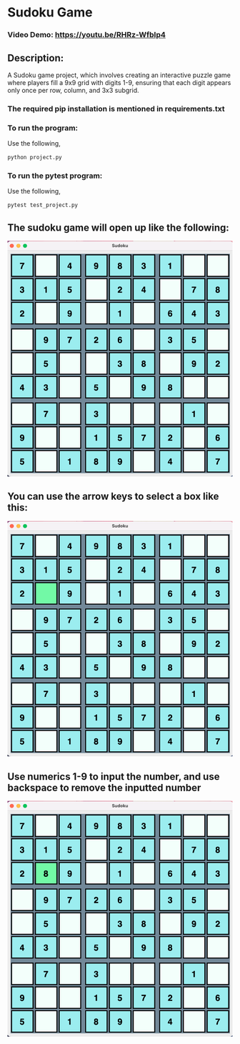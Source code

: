 # Sudoku Game

### Video Demo:  https://youtu.be/RHRz-WfbIp4

## Description: 

A Sudoku game project, which involves creating an interactive puzzle game where players fill a 9x9 grid with digits 1-9, ensuring that each digit appears only once per row, column, and 3x3 subgrid.

### The required pip installation is mentioned in requirements.txt

### To run the program:
Use the following,
```zsh
python project.py
```

### To run the pytest program:
Use the following,

```zsh
pytest test_project.py
```

## The sudoku game will open up like the following:
![alt text](<Sudoku board.png>)


## You can use the arrow keys to select a box like this:
![alt text](<Sudoku select.png>)

## Use numerics 1-9 to input the number, and use backspace to remove the inputted number
![alt text](<Sudoku input.png>)
